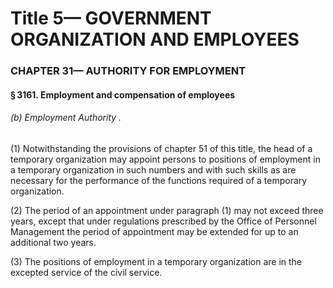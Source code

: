 
# Title 5— GOVERNMENT ORGANIZATION AND EMPLOYEES
### CHAPTER 31— AUTHORITY FOR EMPLOYMENT
#### § 3161. Employment and compensation of employees
###### (b) Employment Authority .

(1) Notwithstanding the provisions of chapter 51 of this title, the head of a temporary organization may appoint persons to positions of employment in a temporary organization in such numbers and with such skills as are necessary for the performance of the functions required of a temporary organization.

(2) The period of an appointment under paragraph (1) may not exceed three years, except that under regulations prescribed by the Office of Personnel Management the period of appointment may be extended for up to an additional two years.

(3) The positions of employment in a temporary organization are in the excepted service of the civil service.
